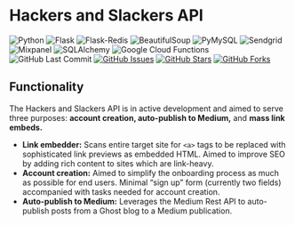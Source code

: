 # Hackers and Slackers API

![Python](https://img.shields.io/badge/Python-3.7.2-blue.svg?logo=python&longCache=true&logoColor=white&colorB=23a8e2&style=flat-square&colorA=36363e)
![Flask](https://img.shields.io/badge/Flask-1.0.2-blue.svg?longCache=true&logo=flask&style=flat-square&logoColor=white&colorB=23a8e2&colorA=36363e)
![Flask-Redis](https://img.shields.io/badge/Flask--Redis-0.3.0-blue.svg?longCache=true&logo=redis&style=flat-square&logoColor=white&colorB=D82C20&colorA=36363e)
![BeautifulSoup](https://img.shields.io/badge/Beautifulsoup4-4.6.3-blue.svg?longCache=true&logo=delicious&longCache=true&style=flat-square&logoColor=white&colorB=23a8e2&colorA=36363e)
![PyMySQL](https://img.shields.io/badge/PyMySQL-0.9.3-red.svg?longCache=true&style=flat-square&logo=mysql&logoColor=white&colorA=36363e&colorB=4479A1)
![Sendgrid](https://img.shields.io/badge/sendgrid-5.6.0-blue.svg?longCache=true&logo=delicious&longCache=true&style=flat-square&logoColor=white&colorB=23a8e2&colorA=36363e)
![Mixpanel](https://img.shields.io/badge/mixpanel-4.3.2-blue.svg?longCache=true&logo=coderwall&longCache=true&style=flat-square&logoColor=white&colorB=002992&colorA=36363e)
![SQLAlchemy](https://img.shields.io/badge/SQLAlchemy-1.2.12-red.svg?longCache=true&style=flat-square&logo=scala&logoColor=white&colorA=36363e)
![Google Cloud Functions](https://img.shields.io/badge/Google—Cloud—Functions-v93-blue.svg?longCache=true&logo=google&longCache=true&style=flat-square&logoColor=white&colorB=23a8e2&colorA=36363e)
![GitHub Last Commit](https://img.shields.io/github/last-commit/google/skia.svg?style=flat-square&colorA=36363e)
[![GitHub Issues](https://img.shields.io/github/issues/toddbirchard/hackersandslackers-api.svg?style=flat-square&colorA=36363e)](https://github.com/toddbirchard/link-embedder/issues)
[![GitHub Stars](https://img.shields.io/github/stars/toddbirchard/hackersandslackers-api.svg?style=flat-square&colorB=e3bb18&colorA=36363e)](https://github.com/toddbirchard/hackersandslackers-api/stargazers)
[![GitHub Forks](https://img.shields.io/github/forks/toddbirchard/hackersandslackers-api.svg?style=flat-square&colorA=36363e)](https://github.com/toddbirchard/hackersandslackers-api/network)

## Functionality

The Hackers and Slackers API is in active development and aimed to serve three purposes: **account creation, auto-publish to Medium,** and **mass link embeds.**

* **Link embedder:** Scans entire target site for `<a>` tags to be replaced with sophisticated link previews as embedded HTML. Aimed to improve SEO by adding rich content to sites which are link-heavy.
* **Account creation:** Aimed to simplify the onboarding process as much as possible for end users. Minimal “sign up” form  (currently two fields) accompanied with tasks needed for account creation.
* **Auto-publish to Medium:** Leverages the Medium Rest API to auto-publish posts from a Ghost blog to a Medium publication.
